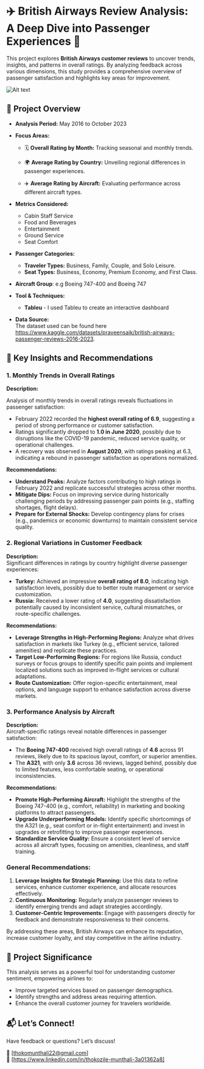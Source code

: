 # ✈️ British Airways Review Analysis: A Deep Dive into Passenger Experiences 🌟  

This project explores **British Airways customer reviews** to uncover trends, insights, and patterns in overall ratings. By analyzing feedback across various dimensions, this study provides a comprehensive overview of passenger satisfaction and highlights key areas for improvement. 

![Alt text]()



## 📌 **Project Overview**  

- **Analysis Period:** May 2016 to October 2023  

- **Focus Areas:**  

   - 🗓️ **Overall Rating by Month:** Tracking seasonal and monthly trends.  

  - 🌍 **Average Rating by Country:** Unveiling regional differences in passenger experiences.  

  - ✈️ **Average Rating by Aircraft:** Evaluating performance across different aircraft types.  

- **Metrics Considered:**  

  - Cabin Staff Service  
  - Food and Beverages  
  - Entertainment  
  - Ground Service  
  - Seat Comfort  

- **Passenger Categories:**  
  - **Traveler Types:** Business, Family, Couple, and Solo Leisure.  
  - **Seat Types:** Business, Economy, Premium Economy, and First Class.

- **Aircraft Group**: e.g Boeing 747-400 and Boeing 747


- **Tool & Techniques:**  
  - **Tableu** - I used Tableu to create an interactive dashboard 

- **Data Source:**  
  The dataset used can be found here https://www.kaggle.com/datasets/praveensaik/british-airways-passenger-reviews-2016-2023.  


## 🎯 **Key Insights and Recommendations**  

### **1. Monthly Trends in Overall Ratings**  

**Description:** 

Analysis of monthly trends in overall ratings reveals fluctuations in passenger satisfaction:  
- February 2022 recorded the **highest overall rating of 6.9**, suggesting a period of strong performance or customer satisfaction.  
- Ratings significantly dropped to **1.0 in June 2020**, possibly due to disruptions like the COVID-19 pandemic, reduced service quality, or operational challenges.  
- A recovery was observed in **August 2020**, with ratings peaking at 6.3, indicating a rebound in passenger satisfaction as operations normalized.  

**Recommendations:**  

- **Understand Peaks:** Analyze factors contributing to high ratings in February 2022 and replicate successful strategies across other months.  
- **Mitigate Dips:** Focus on improving service during historically challenging periods by addressing passenger pain points (e.g., staffing shortages, flight delays).  
- **Prepare for External Shocks:** Develop contingency plans for crises (e.g., pandemics or economic downturns) to maintain consistent service quality.  

### **2. Regional Variations in Customer Feedback**  

**Description:**  
Significant differences in ratings by country highlight diverse passenger experiences:  
- **Turkey:** Achieved an impressive **overall rating of 8.0**, indicating high satisfaction levels, possibly due to better route management or service customization.  
- **Russia:** Received a lower rating of **4.0**, suggesting dissatisfaction potentially caused by inconsistent service, cultural mismatches, or route-specific challenges.  

**Recommendations:**  

- **Leverage Strengths in High-Performing Regions:** Analyze what drives satisfaction in markets like Turkey (e.g., efficient service, tailored amenities) and replicate these practices.  
- **Target Low-Performing Regions:** For regions like Russia, conduct surveys or focus groups to identify specific pain points and implement localized solutions such as improved in-flight services or cultural adaptations.  
- **Route Customization:** Offer region-specific entertainment, meal options, and language support to enhance satisfaction across diverse markets.  

### **3. Performance Analysis by Aircraft**  

**Description:**  
Aircraft-specific ratings reveal notable differences in passenger satisfaction:  
- The **Boeing 747-400** received high overall ratings of **4.6** across 91 reviews, likely due to its spacious layout, comfort, or superior amenities.  
- The **A321**, with only **3.6** across 36 reviews, lagged behind, possibly due to limited features, less comfortable seating, or operational inconsistencies.  

**Recommendations:**  

- **Promote High-Performing Aircraft:** Highlight the strengths of the Boeing 747-400 (e.g., comfort, reliability) in marketing and booking platforms to attract passengers.  
- **Upgrade Underperforming Models:** Identify specific shortcomings of the A321 (e.g., seat comfort or in-flight entertainment) and invest in upgrades or retrofitting to improve passenger experiences.  
- **Standardize Service Quality:** Ensure a consistent level of service across all aircraft types, focusing on amenities, cleanliness, and staff training.  

### **General Recommendations:**  

1. **Leverage Insights for Strategic Planning:** Use this data to refine services, enhance customer experience, and allocate resources effectively.  
2. **Continuous Monitoring:** Regularly analyze passenger reviews to identify emerging trends and adapt strategies accordingly.  
3. **Customer-Centric Improvements:** Engage with passengers directly for feedback and demonstrate responsiveness to their concerns.  

By addressing these areas, British Airways can enhance its reputation, increase customer loyalty, and stay competitive in the airline industry.


## 🌟 **Project Significance**  

This analysis serves as a powerful tool for understanding customer sentiment, empowering airlines to:  
- Improve targeted services based on passenger demographics.  
- Identify strengths and address areas requiring attention.  
- Enhance the overall customer journey for travelers worldwide.  


## 📬 **Let’s Connect!**  

Have feedback or questions? Let’s discuss!  

📧 [thokomunthali22@gmail.com]  
💼 [https://www.linkedin.com/in/thokozile-munthali-3a01362a8]  

